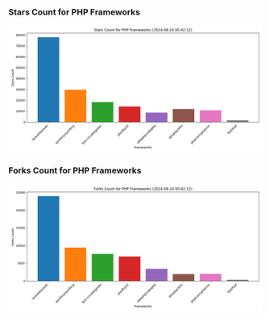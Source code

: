 ### Stars Count for PHP Frameworks

![Stars Chart](./archive/charts/20240824004212_stars_count.png)

### Forks Count for PHP Frameworks

![Forks Chart](./archive/charts/20240824004212_forks_count.png)

